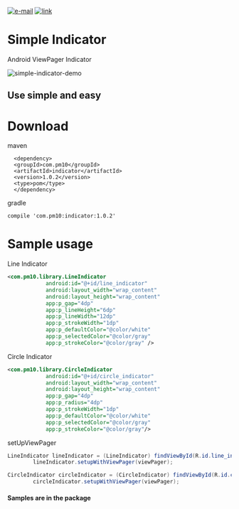 [![e-mail](https://img.shields.io/badge/email-show9114@gmail.com-blue.svg)](mailto:show9114@gmail.com)     [![link](https://img.shields.io/badge/download-v1.0.1-green.svg)](https://bintray.com/pm-10/SimpleIndicator/simple-indicator)
# Simple Indicator

Android ViewPager Indicator

![simple-indicator-demo](http://i.imgur.com/qeWXqi5.gif)

## Use simple and easy


# Download
maven
```
  <dependency>
  <groupId>com.pm10</groupId>
  <artifactId>indicator</artifactId>
  <version>1.0.2</version>
  <type>pom</type>
  </dependency>
```

gradle
```
compile 'com.pm10:indicator:1.0.2'
```


# Sample usage
Line Indicator
```xml
<com.pm10.library.LineIndicator
            android:id="@+id/line_indicator"
            android:layout_width="wrap_content"
            android:layout_height="wrap_content"
            app:p_gap="4dp"
            app:p_lineHeight="6dp"
            app:p_lineWidth="12dp"
            app:p_strokeWidth="1dp"
            app:p_defaultColor="@color/white"
            app:p_selectedColor="@color/gray"
            app:p_strokeColor="@color/gray" />
```

Circle Indicator
```xml
<com.pm10.library.CircleIndicator
            android:id="@+id/circle_indicator"
            android:layout_width="wrap_content"
            android:layout_height="wrap_content"
            app:p_gap="4dp"
            app:p_radius="4dp"
            app:p_strokeWidth="1dp"
            app:p_defaultColor="@color/white"
            app:p_selectedColor="@color/gray"
            app:p_strokeColor="@color/gray"/>
```

setUpViewPager

```java
LineIndicator lineIndicator = (LineIndicator) findViewById(R.id.line_indicator);
        lineIndicator.setupWithViewPager(viewPager);

CircleIndicator circleIndicator = (CircleIndicator) findViewById(R.id.circle_indicator);
        circleIndicator.setupWithViewPager(viewPager);
```


#### Samples are in the package
